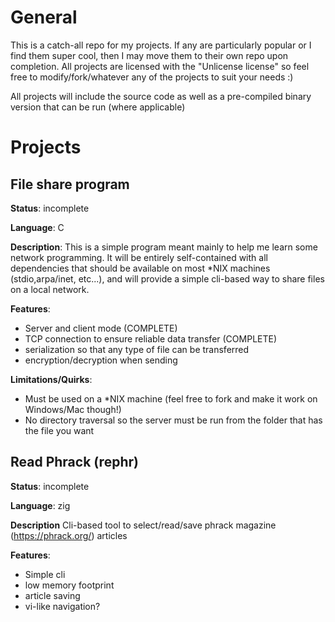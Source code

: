 # General
This is a catch-all repo for my projects. If any are particularly popular or I find them super cool, then I may move them to their own repo upon completion. All projects are licensed with the "Unlicense license" so feel free to modify/fork/whatever any of the projects to suit your needs :)

All projects will include the source code as well as a pre-compiled binary version that can be run (where applicable)
# Projects
## File share program
**Status**: incomplete

**Language**: C

**Description**: This is a simple program meant mainly to help me learn some network programming. It will be entirely self-contained with all dependencies that should be available on most *NIX machines (stdio,arpa/inet, etc...), and will provide a simple cli-based way to share files on a local network.

**Features**: 
- Server and client mode (COMPLETE)
- TCP connection to ensure reliable data transfer (COMPLETE)
- serialization so that any type of file can be transferred
- encryption/decryption when sending

**Limitations/Quirks**: 
- Must be used on a *NIX machine (feel free to fork and make it work on Windows/Mac though!)
- No directory traversal so the server must be run from the folder that has the file you want

## Read Phrack (rephr)
**Status**: incomplete

**Language**: zig

**Description** Cli-based tool to select/read/save phrack magazine (https://phrack.org/) articles

**Features**:
- Simple cli
- low memory footprint
- article saving
- vi-like navigation?

